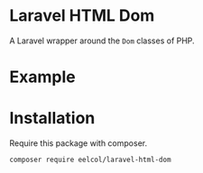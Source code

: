 # Laravel HTML Dom

A Laravel wrapper around the `Dom` classes of PHP.

# Example



# Installation

Require this package with composer.

````
composer require eelcol/laravel-html-dom
````
